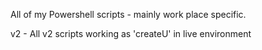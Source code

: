 All of my Powershell scripts - mainly work place specific.

v2 - All v2 scripts working as 'createU' in live environment
